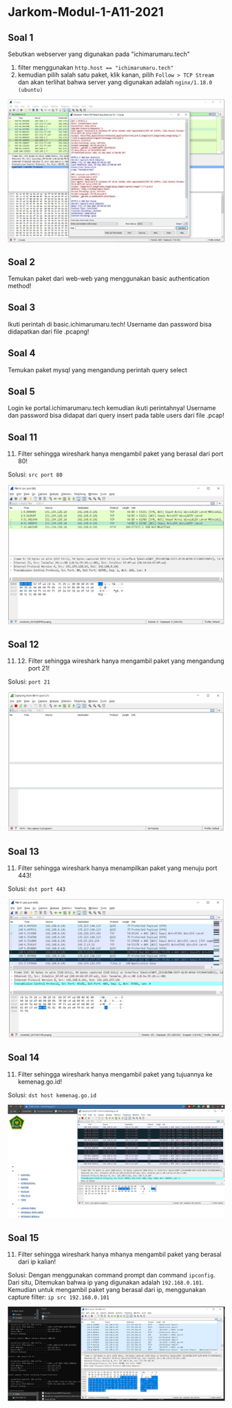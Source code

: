 # Jarkom-Modul-1-A11-2021

## Soal 1
Sebutkan webserver yang digunakan pada "ichimarumaru.tech"

1. filter menggunakan `http.host == "ichimarumaru.tech"`
2. kemudian pilih salah satu paket, klik kanan, pilih `Follow > TCP Stream` dan akan terlihat bahwa server yang digunakan adalah `nginx/1.18.0 (ubuntu)`

![Jawaban Nomor 1](images/nomor1gambar1.jpg)

## Soal 2
Temukan paket dari web-web yang menggunakan basic authentication method!

## Soal 3
Ikuti perintah di basic.ichimarumaru.tech! Username dan password bisa didapatkan dari file .pcapng!

## Soal 4
Temukan paket mysql yang mengandung perintah query select

## Soal 5
Login ke portal.ichimarumaru.tech kemudian ikuti perintahnya! Username dan password bisa didapat dari query insert pada table users dari file .pcap!



## Soal 11
11.	Filter sehingga wireshark hanya mengambil paket yang berasal dari port 80! 

Solusi: ```src port 80```

![Jawaban Nomor 11](images/nomor11gambar1.PNG)

## Soal 12
11.	12.	Filter sehingga wireshark hanya mengambil paket yang mengandung port 21!

Solusi: ```port 21```

![Jawaban Nomor 12](images/nomor12gambar1.PNG)

## Soal 13
11.	Filter sehingga wireshark hanya menampilkan paket yang menuju port 443!

Solusi: ```dst port 443```

![Jawaban Nomor 13](images/nomor13gambar1.PNG)

## Soal 14
11.	Filter sehingga wireshark hanya mengambil paket yang tujuannya ke kemenag.go.id!

Solusi: ```dst host kemenag.go.id```

![Jawaban Nomor 14](images/nomor14gambar1.PNG)

## Soal 15
11.	Filter sehingga wireshark hanya mhanya mengambil paket yang berasal dari ip kalian!

Solusi:
Dengan menggunakan command prompt dan command ```ipconfig```. Dari situ, Ditemukan bahwa ip yang digunakan adalah ```192.168.0.101```. 
Kemudian untuk mengambil paket yang berasal dari ip, menggunakan capture filter: ```ip src 192.168.0.101``` 

![Jawaban Nomor 15](images/nomor15gambar1.PNG)